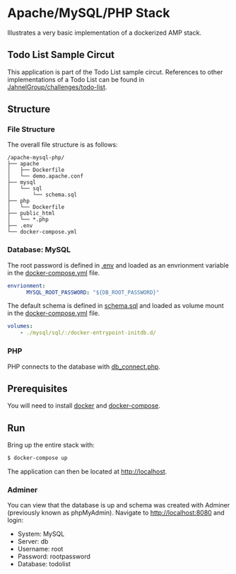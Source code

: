 # Apache/MySQL/PHP Stack

Illustrates a very basic implementation of a dockerized AMP stack.

## Todo List Sample Circut

This application is part of the Todo List sample circut. References to other implementations of a Todo List can be found in [JahnelGroup/challenges/todo-list](https://github.com/JahnelGroup/challenges/tree/master/todo-list).

## Structure

### File Structure

The overall file structure is as follows:

```text
/apache-mysql-php/
├── apache
│   ├── Dockerfile
│   └── demo.apache.conf
├── mysql
│   └── sql
│       └── schema.sql
├── php
│   └── Dockerfile
├── public_html
│   └── *.php
├── .env
└── docker-compose.yml
```

### Database: MySQL

The root password is defined in [.env](./.env) and loaded as an envrionment variable in the [docker-compose.yml](./docker-compose.yml) file.

```yml
envrionment:
      MYSQL_ROOT_PASSWORD: "${DB_ROOT_PASSWORD}"
```

The default schema is defined in [schema.sql](./mysql/sql/schema.sql) and loaded as volume mount in the [docker-compose.yml](./docker-compose.yml) file.

```yml
volumes:
    - ./mysql/sql/:/docker-entrypoint-initdb.d/
```

### PHP
PHP connects to the database with [db_connect.php](./public_html/db_connect.php).

## Prerequisites

You will need to install [docker](https://docs.docker.com/install/) and [docker-compose](https://docs.docker.com/compose/install).

## Run

Bring up the entire stack with:

```bash
$ docker-compose up
```

The application can then be located at [http://localhost](http://localhost).

### Adminer

You can view that the database is up and schema was created with Adminer (previously known as phpMyAdmin). Navigate to [http://localhost:8080](http://localhost:8080) and login:

* System: MySQL
* Server: db
* Username: root
* Password: rootpassword
* Database: todolist
